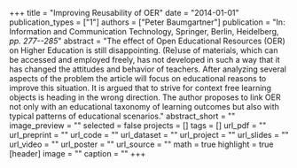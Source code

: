 +++
title = "Improving Reusability of OER"
date = "2014-01-01"
publication_types = ["1"]
authors = ["Peter Baumgartner"]
publication = "In: Information and Communication Technology, Springer, Berlin, Heidelberg, _pp. 277--285_"
abstract = "The effect of Open Educational Resources (OER) on Higher Education is still disappointing. (Re)use of materials, which can be accessed and employed freely, has not developed in such a way that it has changed the attitudes and behavior of teachers. After analyzing several aspects of the problem the article will focus on educational reasons to improve this situation. It is argued that to strive for context free learning objects is heading in the wrong direction. The author proposes to link OER not only with an educational taxonomy of learning outcomes but also with typical patterns of educational scenarios."
abstract_short = ""
image_preview = ""
selected = false
projects = []
tags = []
url_pdf = ""
url_preprint = ""
url_code = ""
url_dataset = ""
url_project = ""
url_slides = ""
url_video = ""
url_poster = ""
url_source = ""
math = true
highlight = true
[header]
image = ""
caption = ""
+++
